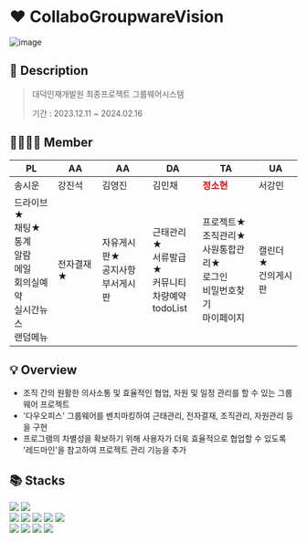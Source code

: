 # ♥️ CollaboGroupwareVision
![image](https://github.com/sohyeon67/CollaboGroupwareVision/assets/77038550/57033af7-aa07-4969-9624-ce8b2cc48e1f)

## 📝 Description
> 대덕인재개발원 최종프로젝트 그룹웨어시스템
> 
> 기간 : 2023.12.11 ~ 2024.02.16

## 👨‍👩‍👧‍👦 Member
|PL|AA|AA|DA|TA|UA|
|---|---|---|---|---|---|
|송시운|강진석|김영진|김민채|<span style="color:red">**정소현**</span>|서강민|
|드라이브★<br>채팅★<br>통계<br>알람<br>메일<br>회의실예약<br>실시간뉴스<br>랜덤메뉴|전자결재★|자유게시판★<br>공지사항<br>부서게시판|근태관리★<br>서류발급★<br>커뮤니티<br>차량예약<br>todoList|프로젝트★<br>조직관리★<br>사원통합관리★<br>로그인<br>비밀번호찾기<br>마이페이지|캘린더★<br>건의게시판

## 💡 Overview
- 조직 간의 원활한 의사소통 및 효율적인 협업, 자원 및 일정 관리를 할 수 있는 그룹웨어 프로젝트
- '다우오피스' 그룹웨어를 벤치마킹하여 근태관리, 전자결재, 조직관리, 자원관리 등을 구현
- 프로그램의 차별성을 확보하기 위해 사용자가 더욱 효율적으로 협업할 수 있도록 '레드마인'을 참고하여 프로젝트 관리 기능을 추가

## 📚 Stacks
<div>
  <img src="https://img.shields.io/badge/JAVA-007396?style=flat-square&logo=java&logoColor=white">
  <img src="https://img.shields.io/badge/Spring-6DB33F?style=flat-square&logo=Spring&logoColor=white"/>
  <br/>
  <img src="https://img.shields.io/badge/HTML5-E34F26?style=flat-square&logo=HTML5&logoColor=white"/>
  <img src="https://img.shields.io/badge/CSS-1572B6?style=flat-square&logo=CSS3&logoColor=white"/>
  <img src="https://img.shields.io/badge/JavaScript-F7DF1E?style=flat-square&logo=JavaScript&logoColor=white"/>
  <img src="https://img.shields.io/badge/jQuery-0769AD?style=flat-square&logo=jQuery&logoColor=white"/>
  <img src="https://img.shields.io/badge/Bootstrap-7952B3?style=flat-square&logo=Bootstrap&logoColor=white"/>
  <br/>
  <img src="https://img.shields.io/badge/Oracle-F80000?style=flat-square&logo=Oracle&logoColor=white"/>
  <img src="https://img.shields.io/badge/Eclipse IDE-2C2255?style=flat-square&logo=Eclipse IDE&logoColor=white"/>
  <img src="https://img.shields.io/badge/Apache Tomcat-F8DC75?style=flat-square&logo=Apache Tomcat&logoColor=black"/>
  <img src="https://img.shields.io/badge/Redmine-B32024?style=flat-square&logo=Redmine&logoColor=white"/>
</div>
